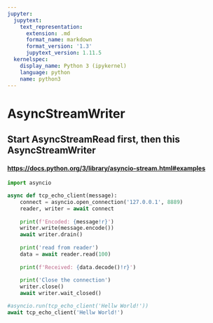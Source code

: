 ```yaml
---
jupyter:
  jupytext:
    text_representation:
      extension: .md
      format_name: markdown
      format_version: '1.3'
      jupytext_version: 1.11.5
  kernelspec:
    display_name: Python 3 (ipykernel)
    language: python
    name: python3
---
```


# AsyncStreamWriter
## Start AsyncStreamRead first, then this AsyncStreamWriter
#### https://docs.python.org/3/library/asyncio-stream.html#examples

```python
import asyncio
```

```python
async def tcp_echo_client(message):
    connect = asyncio.open_connection('127.0.0.1', 8889)
    reader, writer = await connect
    
    print(f'Encoded: {message!r}')
    writer.write(message.encode())
    await writer.drain()
    
    print('read from reader')
    data = await reader.read(100)
    
    print(f'Received: {data.decode()!r}')
    
    print('Close the connection')
    writer.close()
    await writer.wait_closed()         
```

```python
#asyncio.run(tcp_echo_client('Hellw World!'))
await tcp_echo_client('Hellw World!')
```
